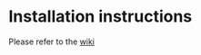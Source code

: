 # Installation instructions

Please refer to the [wiki](https://github.com/ccdc-opensource/on-site-webcsd/wiki/AWS-Serverless-Install-instructions)